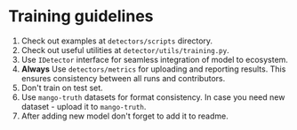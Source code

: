 # Training guidelines

1. Check out examples at `detectors/scripts` directory.
2. Check out useful utilities at `detector/utils/training.py`.
3. Use `IDetector` interface for seamless integration of model to ecosystem.
2. **Always** Use `detectors/metrics` for uploading and reporting results. This ensures consistency between all runs and
   contributors.
3. Don't train on test set.
4. Use `mango-truth` datasets for format consistency. In case you need new dataset - upload it to `mango-truth`.
5. After adding new model don't forget to add it to readme.